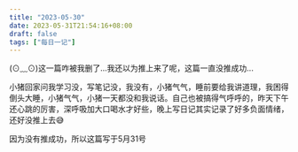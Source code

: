 ```yaml
---
title: "2023-05-30"
date: 2023-05-31T21:54:16+08:00
draft: false
tags: ["每日一记"]
---
```


(⊙﹏⊙)这一篇咋被我删了...我还以为推上来了呢，这篇一直没推成功...

小猪回家问我学习没，写笔记没，我没有，小猪气气，睡前要给我讲道理，我困得倒头大睡，小猪气气，小猪一天都没和我说话。自己也被搞得气呼呼的，昨天下午还心跳的厉害，深呼吸加大口喝水才好些，晚上写日记其实记录了好多负面情绪，还好没推上去😅

因为没有推成功，所以这篇写于5月31号